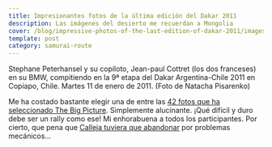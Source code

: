 ```yaml
---
title: Impresionantes fotos de la última edición del Dakar 2011
description: Las imágenes del desierto me recuerdan a Mongolia
cover: /blog/impressive-photos-of-the-last-edition-of-dakar-2011/images/paris-dakar1_mfdzsc.jpg
template: post
category: samurai-route
---
```


Stephane Peterhansel y su copiloto, Jean-paul Cottret (los dos franceses) en su BMW, compitiendo en la 9ª etapa del Dakar Argentina-Chile 2011 en Copiapo, Chile. Martes 11 de enero de 2011. (Foto de Natacha Pisarenko)

Me ha costado bastante elegir una de entre las [42 fotos que ha seleccionado The Big Picture](http://www.boston.com/bigpicture/2011/01/dakar_2011.html). Simplemente alucinante. ¡Qué difícil y duro debe ser un rally como ese! Mi enhorabuena a todos los participantes. Por cierto, que pena que [Calleja tuviera que abandonar](http://www.elmundo.es/elmundo/2011/01/11/television/1294772382.html) por problemas mecánicos…

